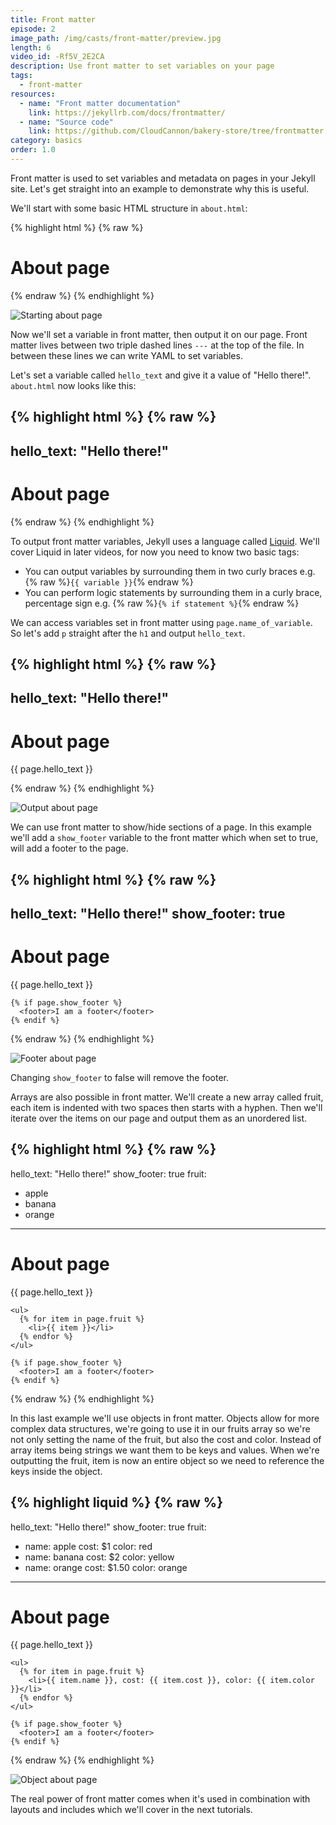 ```yaml
---
title: Front matter
episode: 2
image_path: /img/casts/front-matter/preview.jpg
length: 6
video_id: -Rf5V_2E2CA
description: Use front matter to set variables on your page
tags:
  - front-matter
resources:
  - name: "Front matter documentation"
    link: https://jekyllrb.com/docs/frontmatter/
  - name: "Source code"
    link: https://github.com/CloudCannon/bakery-store/tree/frontmatter
category: basics
order: 1.0
---
```

Front matter is used to set variables and metadata on pages in your Jekyll site. Let's get straight into an example to demonstrate why this is useful.

We'll start with some basic HTML structure in `about.html`:

{% highlight html %}
{% raw %}
<!doctype html>
<html lang="en">
  <head>
    <meta charset="utf-8">
    <title>About</title>
  </head>
  <body>
    <h1>About page</h1>
  </body>
</html>
{% endraw %}
{% endhighlight %}

![Starting about page](/img/casts/front-matter/starting-about.png)

Now we'll set a variable in front matter, then output it on our page. Front matter lives between two triple dashed lines `---` at the top of the file. In between these lines we can write YAML to set variables.

Let's set a variable called `hello_text` and give it a value of "Hello there!". `about.html` now looks like this:

{% highlight html %}
{% raw %}
---
hello_text: "Hello there!"
---
<!doctype html>
<html lang="en">
  <head>
    <meta charset="utf-8">
    <title>About</title>
  </head>
  <body>
    <h1>About page</h1>
  </body>
</html>
{% endraw %}
{% endhighlight %}

To output front matter variables, Jekyll uses a language called [Liquid](https://shopify.github.io/liquid/). We'll cover Liquid in later videos, for now you need to know two basic tags:

* You can output variables by surrounding them in two curly braces e.g. {% raw %}`{{ variable }}`{% endraw %}
* You can perform logic statements by surrounding them in a curly brace, percentage sign e.g. {% raw %}`{% if statement %}`{% endraw %}

We can access variables set in front matter using `page.name_of_variable`. So let's add `p` straight after the `h1` and output `hello_text`.

{% highlight html %}
{% raw %}
---
hello_text: "Hello there!"
---
<!doctype html>
<html lang="en">
  <head>
    <meta charset="utf-8">
    <title>About</title>
  </head>
  <body>
    <h1>About page</h1>
    <p>{{ page.hello_text }}</p>
  </body>
</html>
{% endraw %}
{% endhighlight %}

![Output about page](/img/casts/front-matter/output-about.png)

We can use front matter to show/hide sections of a page. In this example we'll add a `show_footer` variable to the front matter which when set to true, will add a footer to the page.

{% highlight html %}
{% raw %}
---
hello_text: "Hello there!"
show_footer: true
---
<!doctype html>
<html lang="en">
  <head>
    <meta charset="utf-8">
    <title>About</title>
  </head>
  <body>
    <h1>About page</h1>
    <p>{{ page.hello_text }}</p>

    {% if page.show_footer %}
      <footer>I am a footer</footer>
    {% endif %}
  </body>
</html>
{% endraw %}
{% endhighlight %}

![Footer about page](/img/casts/front-matter/footer-about.png)

Changing `show_footer` to false will remove the footer.

Arrays are also possible in front matter. We'll create a new array called fruit, each item is indented with two spaces then starts with a hyphen. Then we'll iterate over the items on our page and output them as an unordered list.

{% highlight html %}
{% raw %}
---
hello_text: "Hello there!"
show_footer: true
fruit:
  - apple
  - banana
  - orange
---
<!doctype html>
<html lang="en">
  <head>
    <meta charset="utf-8">
    <title>About</title>
  </head>
  <body>
    <h1>About page</h1>
    <p>{{ page.hello_text }}</p>

    <ul>
      {% for item in page.fruit %}
        <li>{{ item }}</li>
      {% endfor %}
    </ul>

    {% if page.show_footer %}
      <footer>I am a footer</footer>
    {% endif %}
  </body>
</html>
{% endraw %}
{% endhighlight %}


In this last example we'll use objects in front matter. Objects allow for more complex data structures, we're going to use it in our fruits array so we're not only setting the name of the fruit, but also the cost and color. Instead of array items being strings we want them to be keys and values. When we're outputting the fruit, item is now an entire object so we need to reference the keys inside the object.

{% highlight liquid %}
{% raw %}
---
hello_text: "Hello there!"
show_footer: true
fruit:
  - name: apple
    cost: $1
    color: red
  - name: banana
    cost: $2
    color: yellow
  - name: orange
    cost: $1.50
    color: orange
---
<!doctype html>
<html lang="en">
  <head>
    <meta charset="utf-8">
    <title>About</title>
  </head>
  <body>
    <h1>About page</h1>
    <p>{{ page.hello_text }}</p>

    <ul>
      {% for item in page.fruit %}
        <li>{{ item.name }}, cost: {{ item.cost }}, color: {{ item.color }}</li>
      {% endfor %}
    </ul>

    {% if page.show_footer %}
      <footer>I am a footer</footer>
    {% endif %}
  </body>
</html>
{% endraw %}
{% endhighlight %}

![Object about page](/img/casts/front-matter/object-about.png)

The real power of front matter comes when it's used in combination with layouts and includes which we'll cover in the next tutorials.
